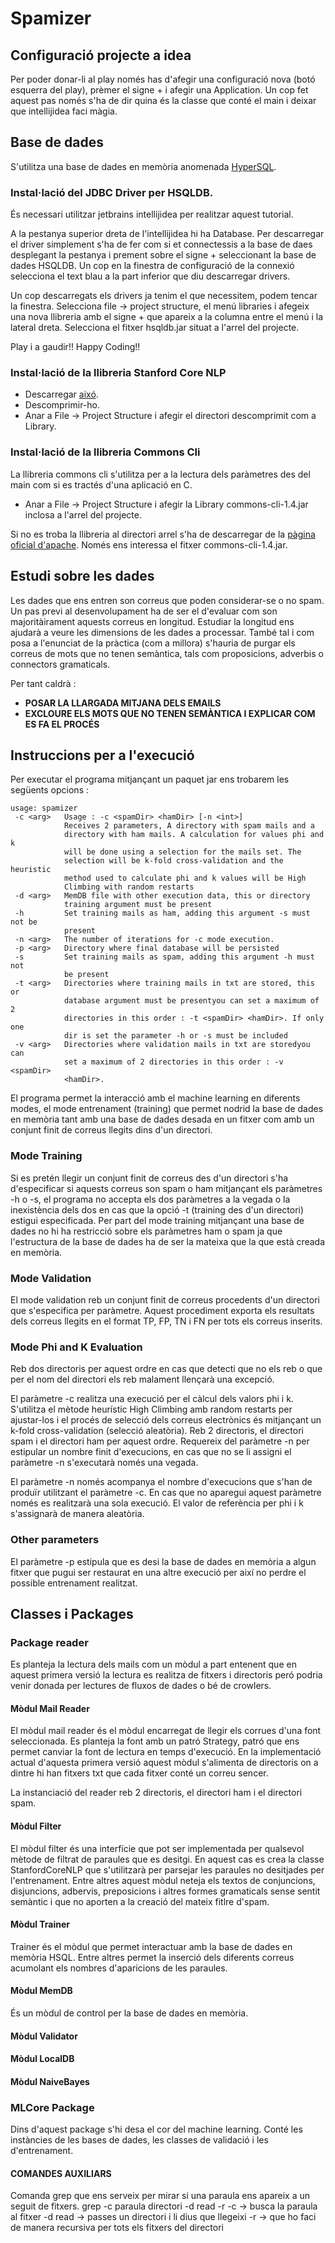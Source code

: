 # Spamizer

## Configuració projecte a idea

Per poder donar-li al play només has d'afegir una configuració nova (botó esquerra del play), prèmer el signe + i afegir una Application. Un cop fet aquest pas només s'ha de dir quina és la classe que conté el main i deixar que intellijidea faci màgia.

## Base de dades

S'utilitza una base de dades en memòria anomenada [HyperSQL](http://hsqldb.org/).

### Instal·lació del JDBC Driver per HSQLDB.

És necessari utilitzar jetbrains intellijidea per realitzar aquest tutorial.  

A la pestanya superior dreta de l'intellijidea hi ha Database. Per descarregar el driver simplement s'ha de fer com si et connectessis a la base de daes desplegant la pestanya i prement sobre el signe + seleccionant la base de dades HSQLDB. Un cop en la finestra de configuració de la connexió selecciona el text blau a la part inferior que diu descarregar drivers. 

Un cop descarregats els drivers ja tenim el que necessitem, podem tencar la finestra. Selecciona file -> project structure, el menú libraries i afegeix una nova llibreria amb el signe + que apareix a la columna entre el menú i la lateral dreta. Selecciona el fitxer hsqldb.jar situat a l'arrel del projecte. 

Play i a gaudir!! Happy Coding!!

### Instal·lació de la llibreria Stanford Core NLP 

- Descarregar [aixó](https://stanfordnlp.github.io/CoreNLP/download.html). 
- Descomprimir-ho.
- Anar a File -> Project Structure i afegir el directori descomprimit com a Library.

### Instal·lació de la llibreria Commons Cli

La llibreria commons cli s'utilitza per a la lectura dels paràmetres des del main com si es tractés d'una aplicació en C. 

- Anar a File -> Project Structure i afegir la Library commons-cli-1.4.jar inclosa a l'arrel del projecte.

Si no es troba la llibreria al directori arrel s'ha de descarregar de la [pàgina oficial d'apache](https://commons.apache.org/proper/commons-cli/download_cli.cgi). Només ens interessa el fitxer commons-cli-1.4.jar.


## Estudi sobre les dades 

Les dades que ens entren son correus que poden considerar-se o no spam. Un pas previ al desenvolupament ha de ser el d'evaluar com son majoritàirament aquests correus en longitud. Estudiar la longitud ens ajudarà a veure les dimensions de les dades a processar. També tal i com posa a l'enunciat de la pràctica (com a millora) s'hauria de purgar els correus de mots que no tenen semàntica, tals com proposicions, adverbis o connectors gramaticals. 

Per tant caldrà : 

- **POSAR LA LLARGADA MITJANA DELS EMAILS** 
- **EXCLOURE ELS MOTS QUE NO TENEN SEMÀNTICA I EXPLICAR COM ES FA EL PROCÉS**

## Instruccions per a l'execució 

Per executar el programa mitjançant un paquet jar ens trobarem les següents opcions : 

```{java}
usage: spamizer
 -c <arg>   Usage : -c <spamDir> <hamDir> [-n <int>]
            Receives 2 parameters, A directory with spam mails and a
            directory with ham mails. A calculation for values phi and k
            will be done using a selection for the mails set. The
            selection will be k-fold cross-validation and the heuristic
            method used to calculate phi and k values will be High
            Climbing with random restarts
 -d <arg>   MemDB file with other execution data, this or directory
            training argument must be present
 -h         Set training mails as ham, adding this argument -s must not be
            present
 -n <arg>   The number of iterations for -c mode execution.
 -p <arg>   Directory where final database will be persisted
 -s         Set training mails as spam, adding this argument -h must not
            be present
 -t <arg>   Directories where training mails in txt are stored, this or
            database argument must be presentyou can set a maximum of 2
            directories in this order : -t <spamDir> <hamDir>. If only one
            dir is set the parameter -h or -s must be included
 -v <arg>   Directories where validation mails in txt are storedyou can
            set a maximum of 2 directories in this order : -v <spamDir>
            <hamDir>.

```

El programa permet la interacció amb el machine learning en diferents modes, el mode entrenament (training) que permet nodrid la base de dades en memòria tant amb una base de dades desada en un fitxer com amb un conjunt finit de correus llegits dins d'un directori.

### Mode Training

Si es pretén llegir un conjunt finit de correus des d'un directori s'ha d'especificar si aquests correus son spam o ham mitjançant els paràmetres -h o -s, el programa no accepta els dos paràmetres a la vegada o la inexistència dels dos en cas que la opció -t (training des d'un directori) estigui especificada. Per part del mode training mitjançant una base de dades no hi ha restricció sobre els paràmetres ham o spam ja que l'estructura de la base de dades ha de ser la mateixa que la que està creada en memòria. 

### Mode Validation

El mode validation reb un conjunt finit de correus procedents d'un directori que s'especifica per paràmetre. Aquest procediment exporta els resultats dels correus llegits en el format TP, FP, TN i FN per tots els correus inserits. 

### Mode Phi and K Evaluation

Reb dos directoris per aquest ordre <dirSpam> <dirHam> en cas que detecti que no els reb o que per el nom del directori els reb malament llençarà una excepció. 

El paràmetre -c realitza una execució per el càlcul dels valors phi i k. S'utilitza el mètode heurístic High Climbing amb random restarts per ajustar-los i el procés de selecció dels correus electrònics és mitjançant un k-fold cross-validation (selecció aleatòria). Reb 2 directoris, el directori spam i el directori ham per aquest ordre. Requereix del paràmetre -n per estipular un nombre finit d'execucions, en cas que no se li assigni el paràmetre -n s'executarà només una vegada. 

El paràmetre -n només acompanya el nombre d'execucions que s'han de produïr utilitzant el paràmetre -c. En cas que no aparegui aquest paràmetre només es realitzarà una sola execució. El valor de referència per phi i k s'assignarà de manera aleatòria. 

### Other parameters

El paràmetre -p estipula que es desi la base de dades en memòria a algun fitxer que pugui ser restaurat en una altre execució per així no perdre el possible entrenament realitzat. 


## Classes i Packages

### Package reader

Es planteja la lectura dels mails com un mòdul a part entenent que en aquest primera versió la lectura es realitza de fitxers i directoris peró podria venir donada per lectures de fluxos de dades o bé de crowlers. 

#### Mòdul Mail Reader

El mòdul mail reader és el mòdul encarregat de llegir els corrues d'una font seleccionada. Es planteja la font amb un patró Strategy, patró que ens permet canviar la font de lectura en temps d'execució. En la implementació actual d'aquesta primera versió aquest mòdul s'alimenta de directoris on a dintre hi han fitxers txt que cada fitxer conté un correu sencer. 

La instanciació del reader reb 2 directoris, el directori ham i el directori spam. 

#### Mòdul Filter

El mòdul filter és una interfície que pot ser implementada per qualsevol mètode de filtrat de paraules que es desitgi. En aquest cas es crea la classe StanfordCoreNLP que s'utilitzarà per parsejar les paraules no desitjades per l'entrenament. Entre altres aquest mòdul neteja els textos de conjuncions, disjuncions, adbervis, preposicions i altres formes gramaticals sense sentit semàntic i que no aporten a la creació del mateix fitlre d'spam. 

#### Mòdul Trainer 

Trainer és el mòdul que permet interactuar amb la base de dades en memòria HSQL. Entre altres permet la inserció dels diferents correus acumolant els nombres d'aparicions de les paraules.   

#### Mòdul MemDB

És un mòdul de control per la base de dades en memòria. 

#### Mòdul Validator



#### Mòdul LocalDB

#### Mòdul NaiveBayes





### MLCore Package

Dins d'aquest package s'hi desa el cor del machine learning. Conté les instàncies de les bases de dades, les classes de validació i les d'entrenament.

#### COMANDES AUXILIARS
Comanda grep que ens serveix per mirar si una paraula ens apareix a un seguit de fitxers.
grep -c paraula directori -d read -r
-c -> busca la paraula al fitxer
-d read -> passes un directori i li dius que llegeixi
-r -> que ho faci de manera recursiva per tots els fitxers del directori